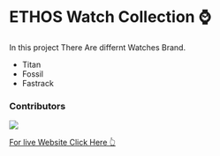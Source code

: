 # ETHOS Watch Collection ⌚
In this project There Are differnt Watches Brand.
- Titan
- Fossil
- Fastrack
  










### Contributors
<a href="https://github.com/Atharva1jari/Premium_Watch_Store/graphs/contributors">
  <img src="https://contrib.rocks/image?repo=Atharva1jari/Premium_Watch_Store" />
</a>

[For live Website Click Here 👆](https://premium-watch-store.netlify.app/)